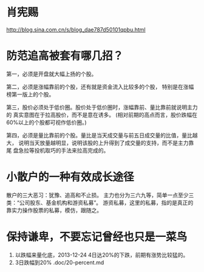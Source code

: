 # 肖宪赐
  http://blog.sina.com.cn/s/blog_dae787d50101qpbu.html


# 防范追高被套有哪几招？

  第一，必须是开盘就大幅上扬的个股。

  第二，必须是涨幅靠前的个股，还有就是资金流入比较多的个股，
        特别是在涨幅榜第一版上的个股。

  第三，股价必须处于低价圈。股价处于低价圈时，涨幅靠前、量比靠前就说明主力的
        真实意图在于拉高股价，而不是意在诱多。
        (相对前期的高点而言，股价跌幅在60%以上的个股都可视作低价圈。)

  第四，必须是量比靠前的个股。量比是当天成交量与前五日成交量的比值，量比越大，
        说明当天放量越明显，说明该股的上升得到了成交量的支持，而不是主力靠尾
        盘急拉等投机取巧的手法来拉高完成的。

# 小散户的一种有效成长途径

  散户的三大恶习：犹豫、追高和不止损。
  主力也分为三六九等，简单一点至少三类：“公司股东、基金机构和游资私募”。
  游资私募，这里的私募，指的是真正的靠实力操作股票的私募，模仿，跟随之。

# 保持谦卑，不要忘记曾经也只是一菜鸟

  1. 以跌幅来量化底，2013-12-24 4日达20%的下跌，前期有涨势比较猛的。
  2. 3日跌幅到20% .doc/20-percent.md

